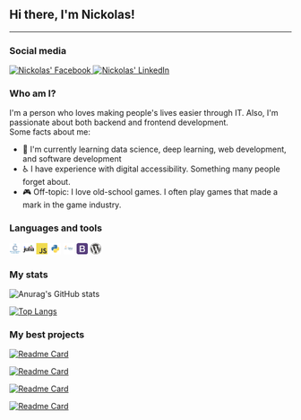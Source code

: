 ## Hi there, I'm Nickolas!
<hr>

### Social media
<span><a href="https://www.facebook.com/nickolas.rocha.5//">
  <img alt="Nickolas' Facebook" width="20px" src="https://facebookbrand.com/wp-content/uploads/2019/04/f_logo_RGB-Hex-Blue_512.png?w=512&h=512" />
</a></span>
<span><a href="https://www.linkedin.com/in/nickolas-da-rocha-machado-1566b3198/">
  <img alt="Nickolas' LinkedIn" width="20px" src="https://content.linkedin.com/content/dam/me/business/en-us/amp/brand-site/v2/bg/LI-Bug.svg.original.svg" />
</a></span>


### Who am I?
I'm a person who loves making people's lives easier through IT.
Also, I'm passionate about both backend and frontend development.
<br>
Some facts about me:
- 🌱 I'm currently learning data science, deep learning, web development, and software development
- ♿ I have experience with digital accessibility. Something many people forget about.
- 🎮 Off-topic: I love old-school games. I often play games that made a mark in the game industry.


### Languages and tools


<code><img height="20" src="https://raw.githubusercontent.com/github/explore/80688e429a7d4ef2fca1e82350fe8e3517d3494d/topics/c/c.png"></code>
<code><img height="20" src="https://raw.githubusercontent.com/github/explore/80688e429a7d4ef2fca1e82350fe8e3517d3494d/topics/julia/julia.png"></code>
<code><img height="20" src="https://raw.githubusercontent.com/github/explore/80688e429a7d4ef2fca1e82350fe8e3517d3494d/topics/javascript/javascript.png"></code>
<code><img height="20" src="https://raw.githubusercontent.com/github/explore/80688e429a7d4ef2fca1e82350fe8e3517d3494d/topics/python/python.png"></code>
<code><img height="20" src="https://raw.githubusercontent.com/github/explore/80688e429a7d4ef2fca1e82350fe8e3517d3494d/topics/java/java.png"></code>
<code><img height="20" src="https://raw.githubusercontent.com/github/explore/80688e429a7d4ef2fca1e82350fe8e3517d3494d/topics/bootstrap/bootstrap.png"></code>
<code><img height="20" src="https://raw.githubusercontent.com/github/explore/80688e429a7d4ef2fca1e82350fe8e3517d3494d/topics/wordpress/wordpress.png"></code>


### My stats


![Anurag's GitHub stats](https://github-readme-stats.vercel.app/api?username=nickolasrm&show_icons=true&theme=algolia&count_private=true)


[![Top Langs](https://github-readme-stats.vercel.app/api/top-langs/?username=nickolasrm&theme=algolia&count_private=true&langs_count=9)](https://github.com/anuraghazra/github-readme-stats)


### My best projects


[![Readme Card](https://github-readme-stats.vercel.app/api/pin/?username=ATISLabs&repo=TinyML.jl)](https://github.com/ATISLabs/TinyML.jl)

[![Readme Card](https://github-readme-stats.vercel.app/api/pin/?username=nickolasrm&repo=gpu-vs-cpu-matrix-multiplication)](https://github.com/nickolasrm/gpu-vs-cpu-matrix-multiplication)

[![Readme Card](https://github-readme-stats.vercel.app/api/pin/?username=nickolasrm&repo=resume-builder)](https://github.com/nickolasrm/resume-builder)

[![Readme Card](https://github-readme-stats.vercel.app/api/pin/?username=nickolasrm&repo=PointerArithmetic.jl)](https://github.com/nickolasrm/PointerArithmetic.jl)
